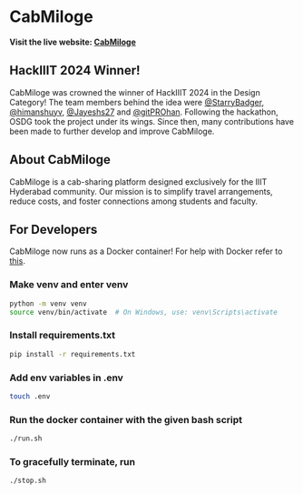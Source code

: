 # CabMiloge

**Visit the live website: [CabMiloge](https://osdg.iiit.ac.in/cabsharing)**

## HackIIIT 2024 Winner!

CabMiloge was crowned the winner of HackIIIT 2024 in the Design Category! The team members behind the idea were [@StarryBadger](https://www.github.com/StarryBadger),  [@himanshuyv](https://www.github.com/himanshuyv),  [@Jayeshs27](https://www.github.com/Jayeshs27) and  [@gitPROhan](https://www.github.com/gitPROhan). Following the hackathon, OSDG took the project under its wings. Since then, many contributions have been made to further develop and improve CabMiloge.

## About CabMiloge

CabMiloge is a cab-sharing platform designed exclusively for the IIIT Hyderabad community. Our mission is to simplify travel arrangements, reduce costs, and foster connections among students and faculty.

## For Developers

CabMiloge now runs as a Docker container! For help with Docker refer to [this](https://docs.docker.com/).

### Make venv and enter venv
```bash
python -m venv venv
source venv/bin/activate  # On Windows, use: venv\Scripts\activate
```

### Install requirements.txt
```bash
pip install -r requirements.txt
```

### Add env variables in .env
```bash
touch .env
```

### Run the docker container with the given bash script
```bash
./run.sh
```

### To gracefully terminate, run
```bash
./stop.sh
```



